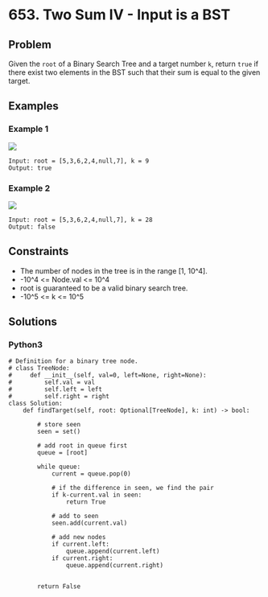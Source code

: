 # 653. Two Sum IV - Input is a BST

## Problem

Given the `root` of a Binary Search Tree and a target number `k`, return `true` if there exist two elements in the BST such that their sum is equal to the given target.

## Examples

### Example 1

![](https://assets.leetcode.com/uploads/2020/09/21/sum_tree_1.jpg)

```
Input: root = [5,3,6,2,4,null,7], k = 9
Output: true
```

### Example 2

![](https://assets.leetcode.com/uploads/2020/09/21/sum_tree_2.jpg)

```
Input: root = [5,3,6,2,4,null,7], k = 28
Output: false
```

## Constraints

* The number of nodes in the tree is in the range [1, 10^4].
* -10^4 <= Node.val <= 10^4
* root is guaranteed to be a valid binary search tree.
* -10^5 <= k <= 10^5

## Solutions

### Python3

```
# Definition for a binary tree node.
# class TreeNode:
#     def __init__(self, val=0, left=None, right=None):
#         self.val = val
#         self.left = left
#         self.right = right
class Solution:
    def findTarget(self, root: Optional[TreeNode], k: int) -> bool:
        
        # store seen
        seen = set()
        
        # add root in queue first
        queue = [root]
        
        while queue:
            current = queue.pop(0)
            
            # if the difference in seen, we find the pair
            if k-current.val in seen:
                return True
            
            # add to seen
            seen.add(current.val)
            
            # add new nodes
            if current.left:
                queue.append(current.left)
            if current.right:
                queue.append(current.right)
                
        
        return False
```
